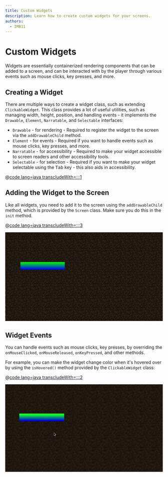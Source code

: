 ```yaml
---
title: Custom Widgets
description: Learn how to create custom widgets for your screens.
authors:
  - IMB11
---
```


# Custom Widgets

Widgets are essentially containerized rendering components that can be added to a screen, and can be interacted with by the player through various events such as mouse clicks, key presses, and more.

## Creating a Widget

There are multiple ways to create a widget class, such as extending `ClickableWidget`. This class provides a lot of useful utilities, such as managing width, height, position, and handling events - it implements the `Drawable`, `Element`, `Narratable`, and `Selectable` interfaces:

- `Drawable` - for rendering - Required to register the widget to the screen via the `addDrawableChild` method.
- `Element` - for events - Required if you want to handle events such as mouse clicks, key presses, and more.
- `Narratable` - for accessibility - Required to make your widget accessible to screen readers and other accessibility tools.
- `Selectable` - for selection - Required if you want to make your widget selectable using the <kbd>Tab</kbd> key - this also aids in accessibility.

@[code lang=java transcludeWith=:::1](@/reference/latest/src/client/java/com/example/docs/rendering/screens/CustomWidget.java)

## Adding the Widget to the Screen

Like all widgets, you need to add it to the screen using the `addDrawableChild` method, which is provided by the `Screen` class. Make sure you do this in the `init` method.

@[code lang=java transcludeWith=:::3](@/reference/latest/src/client/java/com/example/docs/rendering/screens/CustomScreen.java)

![Custom widget on screen](/assets/develop/rendering/gui/custom-widget-example.png)

## Widget Events

You can handle events such as mouse clicks, key presses, by overriding the `onMouseClicked`, `onMouseReleased`, `onKeyPressed`, and other methods.

For example, you can make the widget change color when it's hovered over by using the `isHovered()` method provided by the `ClickableWidget` class:

@[code lang=java transcludeWith=:::2](@/reference/latest/src/client/java/com/example/docs/rendering/screens/CustomWidget.java)

![Hover Event Example](/assets/develop/rendering/gui/custom-widget-events.webp)
